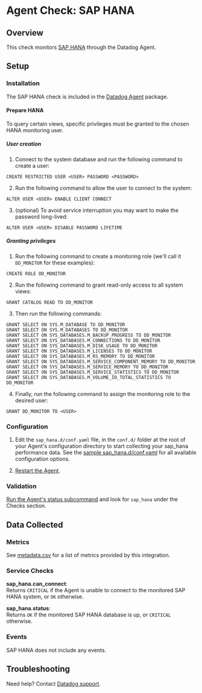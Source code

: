# Agent Check: SAP HANA

## Overview

This check monitors [SAP HANA][1] through the Datadog Agent.

## Setup

### Installation

The SAP HANA check is included in the [Datadog Agent][2] package.

#### Prepare HANA

To query certain views, specific privileges must be granted to the chosen HANA monitoring user.

##### User creation

1. Connect to the system database and run the following command to create a user:

```
CREATE RESTRICTED USER <USER> PASSWORD <PASSWORD>
```

2. Run the following command to allow the user to connect to the system:

```
ALTER USER <USER> ENABLE CLIENT CONNECT
```

3. (optional) To avoid service interruption you may want to make the password long-lived:

```
ALTER USER <USER> DISABLE PASSWORD LIFETIME
```

##### Granting privileges

1. Run the following command to create a monitoring role (we'll call it `DD_MONITOR` for these examples):

```
CREATE ROLE DD_MONITOR
```

2. Run the following command to grant read-only access to all system views:

```
GRANT CATALOG READ TO DD_MONITOR
```

3. Then run the following commands:

```
GRANT SELECT ON SYS.M_DATABASE TO DD_MONITOR
GRANT SELECT ON SYS.M_DATABASES TO DD_MONITOR
GRANT SELECT ON SYS_DATABASES.M_BACKUP_PROGRESS TO DD_MONITOR
GRANT SELECT ON SYS_DATABASES.M_CONNECTIONS TO DD_MONITOR
GRANT SELECT ON SYS_DATABASES.M_DISK_USAGE TO DD_MONITOR
GRANT SELECT ON SYS_DATABASES.M_LICENSES TO DD_MONITOR
GRANT SELECT ON SYS_DATABASES.M_RS_MEMORY TO DD_MONITOR
GRANT SELECT ON SYS_DATABASES.M_SERVICE_COMPONENT_MEMORY TO DD_MONITOR
GRANT SELECT ON SYS_DATABASES.M_SERVICE_MEMORY TO DD_MONITOR
GRANT SELECT ON SYS_DATABASES.M_SERVICE_STATISTICS TO DD_MONITOR
GRANT SELECT ON SYS_DATABASES.M_VOLUME_IO_TOTAL_STATISTICS TO DD_MONITOR
```

4. Finally, run the following command to assign the monitoring role to the desired user:

```
GRANT DD_MONITOR TO <USER>
```

### Configuration

1. Edit the `sap_hana.d/conf.yaml` file, in the `conf.d/` folder at the root of your Agent's configuration directory to start collecting your sap_hana performance data. See the [sample sap_hana.d/conf.yaml][3] for all available configuration options.

2. [Restart the Agent][4].

### Validation

[Run the Agent's status subcommand][5] and look for `sap_hana` under the Checks section.

## Data Collected

### Metrics

See [metadata.csv][6] for a list of metrics provided by this integration.

### Service Checks

**sap_hana.can_connect**:<br>
Returns `CRITICAL` if the Agent is unable to connect to the monitored SAP HANA system, or `OK` otherwise.

**sap_hana.status**:<br>
Returns `OK` if the monitored SAP HANA database is up, or `CRITICAL` otherwise.

### Events

SAP HANA does not include any events.

## Troubleshooting

Need help? Contact [Datadog support][7].

[1]: https://www.sap.com/products/hana.html
[2]: https://docs.datadoghq.com/agent
[3]: https://github.com/DataDog/integrations-core/blob/master/sap_hana/datadog_checks/sap_hana/data/conf.yaml.example
[4]: https://docs.datadoghq.com/agent/guide/agent-commands/#start-stop-restart-the-agent
[5]: https://docs.datadoghq.com/agent/guide/agent-commands/#agent-status-and-information
[6]: https://github.com/DataDog/integrations-core/blob/master/sap_hana/metadata.csv
[7]: https://docs.datadoghq.com/help
